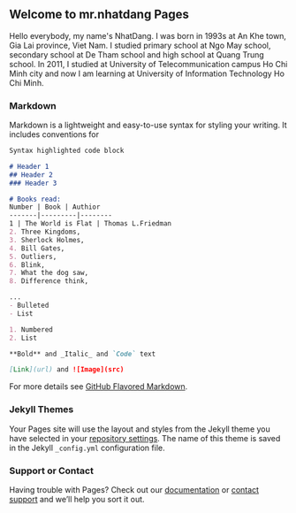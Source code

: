 ## Welcome to mr.nhatdang Pages
Hello everybody, my name's NhatDang. I was born in 1993s at An Khe town, Gia Lai province, Viet Nam.
I studied primary school at Ngo May school, secondary school at De Tham school and high school at Quang Trung school. 
In 2011, I studied at University of Telecommunication campus Ho Chi Minh city and now I am learning at University of Information Technology Ho Chi Minh.


### Markdown

Markdown is a lightweight and easy-to-use syntax for styling your writing. It includes conventions for

```markdown
Syntax highlighted code block

# Header 1
## Header 2
### Header 3

# Books read:
Number | Book | Authior
-------|---------|--------
1 | The World is Flat | Thomas L.Friedman
2. Three Kingdoms,
3. Sherlock Holmes,
4. Bill Gates,
5. Outliers,
6. Blink, 
7. What the dog saw,
8. Difference think,

...
- Bulleted
- List

1. Numbered
2. List

**Bold** and _Italic_ and `Code` text

[Link](url) and ![Image](src)
```

For more details see [GitHub Flavored Markdown](https://guides.github.com/features/mastering-markdown/).

### Jekyll Themes

Your Pages site will use the layout and styles from the Jekyll theme you have selected in your [repository settings](https://github.com/NhatDang93/NhatDang93.github.io/settings). The name of this theme is saved in the Jekyll `_config.yml` configuration file.

### Support or Contact

Having trouble with Pages? Check out our [documentation](https://help.github.com/categories/github-pages-basics/) or [contact support](https://github.com/contact) and we’ll help you sort it out.

